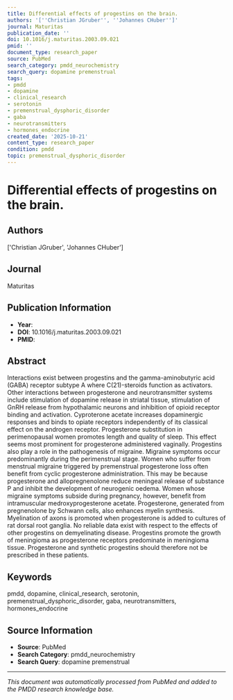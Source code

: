 ```yaml
---
title: Differential effects of progestins on the brain.
authors: '[''Christian JGruber'', ''Johannes CHuber'']'
journal: Maturitas
publication_date: ''
doi: 10.1016/j.maturitas.2003.09.021
pmid: ''
document_type: research_paper
source: PubMed
search_category: pmdd_neurochemistry
search_query: dopamine premenstrual
tags:
- pmdd
- dopamine
- clinical_research
- serotonin
- premenstrual_dysphoric_disorder
- gaba
- neurotransmitters
- hormones_endocrine
created_date: '2025-10-21'
content_type: research_paper
condition: pmdd
topic: premenstrual_dysphoric_disorder
---
```


# Differential effects of progestins on the brain.

## Authors
['Christian JGruber', 'Johannes CHuber']

## Journal
Maturitas

## Publication Information
- **Year**: 
- **DOI**: 10.1016/j.maturitas.2003.09.021
- **PMID**: 

## Abstract
Interactions exist between progestins and the gamma-aminobutyric acid (GABA) receptor subtype A where C(21)-steroids function as activators. Other interactions between progesterone and neurotransmitter systems include stimulation of dopamine release in striatal tissue, stimulation of GnRH release from hypothalamic neurons and inhibition of opioid receptor binding and activation. Cyproterone acetate increases dopaminergic responses and binds to opiate receptors independently of its classical effect on the androgen receptor. Progesterone substitution in perimenopausal women promotes length and quality of sleep. This effect seems most prominent for progesterone administered vaginally. Progestins also play a role in the pathogenesis of migraine. Migraine symptoms occur predominantly during the perimenstrual stage. Women who suffer from menstrual migraine triggered by premenstrual progesterone loss often benefit from cyclic progesterone administration. This may be because progesterone and allopregnenolone reduce meningeal release of substance P and inhibit the development of neurogenic oedema. Women whose migraine symptoms subside during pregnancy, however, benefit from intramuscular medroxyprogesterone acetate. Progesterone, generated from pregnenolone by Schwann cells, also enhances myelin synthesis. Myelination of axons is promoted when progesterone is added to cultures of rat dorsal root ganglia. No reliable data exist with respect to the effects of other progestins on demyelinating disease. Progestins promote the growth of meningioma as progesterone receptors predominate in meningioma tissue. Progesterone and synthetic progestins should therefore not be prescribed in these patients.

## Keywords
pmdd, dopamine, clinical_research, serotonin, premenstrual_dysphoric_disorder, gaba, neurotransmitters, hormones_endocrine

## Source Information
- **Source**: PubMed
- **Search Category**: pmdd_neurochemistry
- **Search Query**: dopamine premenstrual

---
*This document was automatically processed from PubMed and added to the PMDD research knowledge base.*
